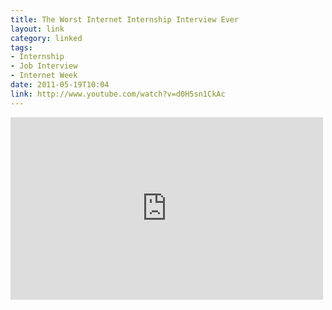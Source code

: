 ```yaml
---
title: The Worst Internet Internship Interview Ever
layout: link
category: linked
tags:
- Internship
- Job Interview
- Internet Week
date: 2011-05-19T10:04
link: http://www.youtube.com/watch?v=d0H5sn1CkAc
---
```


<div class="inline illustration">
	<iframe width="500" height="292" src="http://www.youtube.com/embed/d0H5sn1CkAc?hd=1" frameborder="0" allowfullscreen></iframe>
</div>